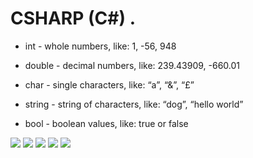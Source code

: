 # CSHARP (C#) .

- int - whole numbers, like: 1, -56, 948

- double - decimal numbers, like: 239.43909, -660.01

- char - single characters, like: “a”, “&”, “£”

- string - string of characters, like: “dog”, “hello world”

- bool - boolean values, like: true or false

![](https://content.codecademy.com/courses/learn-c-sharp/data-types-variables/C%23_DataTypes_v4-01.svg)
![](https://content.codecademy.com/courses/updated_images/Boolean%2Boperators%2Bdk_Updated_1-01.svg)
![](https://content.codecademy.com/courses/learn-c-sharp/arrays/C%23SyntaxDiagram_1_black.svg)
![](https://content.codecademy.com/courses/learn-c-sharp/classes-and-objects/Edited%20Classes%20Frame.svg)
![](https://content.codecademy.com/courses/learn-c-sharp/interfaces-and-inheritance/ErrorFunnelDiagram_3.svg)
![]()